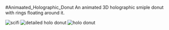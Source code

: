 #Animaated_Holographic_Donut
An animated 3D holographic smiple donut with rings floating around it.

![scifi](https://github.com/LAWANYA03/Donut_Hologram/assets/91374096/b85e05dc-e1a3-4c47-8d57-8b546d974e6e)
![detailed holo donut](https://github.com/LAWANYA03/Donut_Hologram/assets/91374096/d41f66e5-e61b-4ea3-a9d9-4e5d82ebb31b)
![holo donut](https://github.com/LAWANYA03/Donut_Hologram/assets/91374096/1e8ee20e-36d2-457e-9a70-e8a118f45c7a)


